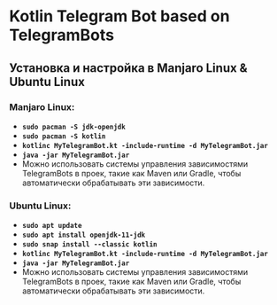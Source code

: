# Kotlin Telegram Bot based on TelegramBots

## Установка и настройка в Manjaro Linux & Ubuntu Linux

### Manjaro Linux:

- **`sudo pacman -S jdk-openjdk`**
- **`sudo pacman -S kotlin`**
- **`kotlinc MyTelegramBot.kt -include-runtime -d MyTelegramBot.jar`**
- **`java -jar MyTelegramBot.jar`**
- Можно использовать системы управления зависимостями TelegramBots в проек, такие как Maven или Gradle, чтобы автоматически обрабатывать эти зависимости.

### Ubuntu Linux:

- **`sudo apt update`**
- **`sudo apt install openjdk-11-jdk`**
- **`sudo snap install --classic kotlin`**
- **`kotlinc MyTelegramBot.kt -include-runtime -d MyTelegramBot.jar`**
- **`java -jar MyTelegramBot.jar`**
- Можно использовать системы управления зависимостями TelegramBots в проек, такие как Maven или Gradle, чтобы автоматически обрабатывать эти зависимости.
